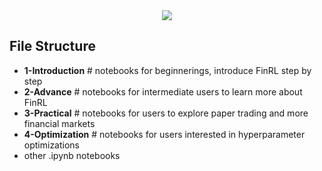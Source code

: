 <div align="center">
<img align="center" src=https://github.com/AI4Finance-Foundation/FinRL/blob/master/figs/FinRL_Tutorials.png>
</div>

## File Structure

+ **1-Introduction**		# notebooks for beginnerings, introduce FinRL step by step
+ **2-Advance**  	# notebooks for intermediate users to learn more about FinRL
+ **3-Practical**  	# notebooks for users to explore paper trading and more financial markets
+ **4-Optimization** # notebooks for users interested in hyperparameter optimizations
+ other .ipynb notebooks

